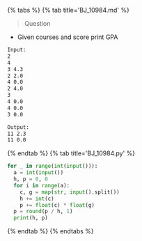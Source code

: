 {% tabs %}
{% tab title='BJ_10984.md' %}

> Question

* Given courses and score print GPA

```txt
Input:
2
4
3 4.3
2 2.0
4 0.0
2 4.0
3
4 0.0
4 0.0
3 0.0

Output:
11 2.3
11 0.0
```

{% endtab %}
{% tab title='BJ_10984.py' %}

```py
for _ in range(int(input())):
  a = int(input())
  h, p = 0, 0
  for i in range(a):
    c, g = map(str, input().split())
    h += int(c)
    p += float(c) * float(g)
  p = round(p / h, 1)
  print(h, p)
```

{% endtab %}
{% endtabs %}
